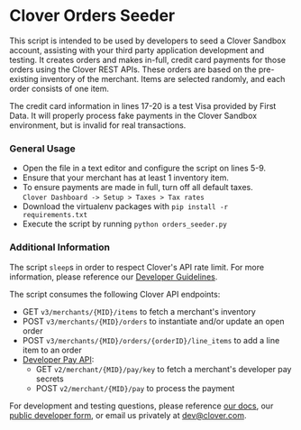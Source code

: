 # Clover Orders Seeder

This script is intended to be used by developers to seed a Clover Sandbox account, assisting with your third party application development and testing. It creates orders and makes in-full, credit card payments for those orders using the Clover REST APIs. These orders are based on the pre-existing inventory of the merchant. Items are selected randomly, and each order consists of one item.

The credit card information in lines 17-20 is a test Visa provided by First Data. It will properly process fake payments in the Clover Sandbox environment, but is invalid for real transactions.

### General Usage

- Open the file in a text editor and configure the script on lines 5-9.
- Ensure that your merchant has at least 1 inventory item.
- To ensure payments are made in full, turn off all default taxes.  
`Clover Dashboard -> Setup > Taxes > Tax rates`
- Download the virtualenv packages with `pip install -r requirements.txt`
- Execute the script by running `python orders_seeder.py`

### Additional Information

The script `sleep`s in order to respect Clover's API rate limit. For more information, please reference our [Developer Guidelines](https://docs.clover.com/build/developer-guidelines/#rate-limiting).

The script consumes the following Clover API endpoints:  
- GET `v3/merchants/{MID}/items` to fetch a merchant's inventory
- POST `v3/merchants/{MID}/orders` to instantiate and/or update an open order  
- POST `v3/merchants/{MID}/orders/{orderID}/line_items` to add a line item to an order
- [Developer Pay API](https://docs.clover.com/build/developer-pay-api/):
    - GET `v2/merchant/{MID}/pay/key` to fetch a merchant's developer pay secrets
    - POST `v2/merchant/{MID}/pay` to process the payment

For development and testing questions, please reference [our docs](https://docs.clover.com/), our [public developer form](https://devask.clover.com/), or email us privately at [dev@clover.com](dev@clover.com).
